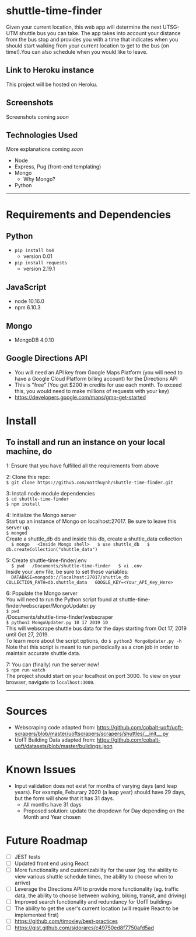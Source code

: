 # shuttle-time-finder
Given your current location, this web app will determine the next UTSG-UTM shuttle bus you can take. The app takes into account your distance from the bus stop and provides you with a time that indicates when you should start walking from your current location to get to the bus (on time!).You can also schedule when you would like to leave. 

## Link to Heroku instance
This project will be hosted on Heroku.

## Screenshots
Screenshots coming _soon_

## Technologies Used
More explanations coming _soon_
- Node
- Express, Pug (front-end templating)
- Mongo
    - Why Mongo?
- Python 

----------
# Requirements and Dependencies
## Python
- `pip install bs4`
    - version 0.01
- `pip install requests`
    - version 2.19.1

## JavaScript
- node 10.16.0
- npm 6.10.3

## Mongo
- MongoDB 4.0.10

## Google Directions API
- You will need an API key from Google Maps Platform (you will need to have a Google Cloud Platform billing account) for the Directions API
- This is "free" (You get $200 in credits for use each month. To exceed this, you would need to make millions of requests with your key)
- https://developers.google.com/maps/gmp-get-started

# Install
## To install and run an instance on your local machine, do
1: Ensure that you have fulfilled all the requirements from above

2: Clone this repo:  
    `$ git clone https://github.com/matthuynh/shuttle-time-finder.git`

3: Install node module dependencies  
    `$ cd shuttle-time-finder`  
    `$ npm install`  

4: Initialize the Mongo server  
    Start up an instance of Mongo on localhost:27017. Be sure to leave this server up.  
    `$ mongod`  
    Create a shuttle_db db and inside this db, create a shuttle_data collection  
    ```  
    $ mongo  
    <Inside Mongo shell>  
    $ use shuttle_db  
    $ db.createCollection("shuttle_data")  
    ```  

5: Create shuttle-time-finder/.env  
    ```  
    $ pwd  
    /Documents/shuttle-time-finder  
    $ vi .env  
    ```  
    Inside your .env file, be sure to set these variables:  
    ```  
    DATABASE=mongodb://localhost:27017/shuttle_db  
    COLLECTION_PATH=db.shuttle_data  
    GOOGLE_KEY=<Your_API_Key_Here>  
    ```  

6: Populate the Mongo server  
    You will need to run the Python script found at shuttle-time-finder/webscraper/MongoUpdater.py  
    `$ pwd`  
    /Documents/shuttle-time-finder/webscraper  
    `$ python3 MongoUpdater.py 10 17 2019 10`  
    This will webscrape shuttle bus data for the days starting from Oct 17, 2019 until Oct 27, 2019.  
    To learn more about the script options, do `$ python3 MongoUpdater.py -h`  
    Note that this script is meant to run periodically as a cron job in order to maintain accurate shuttle data.  
    
7: You can (finally) run the server now!  
    `$ npm run watch`  
    The project should start on your localhost on port 3000. To view on your browser, navigate to `localhost:3000`.

----------
# Sources
- Webscraping code adapted from: https://github.com/cobalt-uoft/uoft-scrapers/blob/master/uoftscrapers/scrapers/shuttles/__init__.py
- UofT Building Data adapted from: https://github.com/cobalt-uoft/datasets/blob/master/buildings.json


# Known Issues
- Input validation does not exist for months of varying days (and leap years). For example, Feburary 2020 (a leap year) should have 29 days, but the form will show that it has 31 days.
    - All months have 31 days
    - Proposed solution: update the dropdown for Day depending on the Month and Year chosen

# Future Roadmap
- [ ] JEST tests
- [ ] Updated front end using React
- [ ] More functionality and customizability for the user (eg. the ability to view various shuttle schedule times, the ability to choose when to arrive)
- [ ] Leverage the Directions API to provide more functionality (eg. traffic data, the ability to choose between walking, biking, transit, and driving)
- [ ] Improved search functionality and redundancy for UofT buildings
- [ ] The ability to get the user's current location (will require React to be implemented first)
- [ ] https://github.com/timoxley/best-practices
- [ ] https://gist.github.com/sidorares/c49750ed8f7750afd5ad